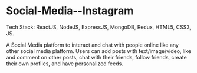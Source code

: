 # Social-Media--Instagram
 Tech Stack: ReactJS, NodeJS, ExpressJS, MongoDB, Redux, HTML5, CSS3, JS.
 
 A Social Media platform to interact and chat with people online like any other social media platform. Users can add posts with text/image/video, like and comment on other posts, chat with their friends, follow friends, create their own profiles, and have personalized feeds.
